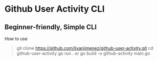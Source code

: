 # Github User Activity CLI

## Beginner-friendly, Simple CLI

How to use

> git clone https://github.com/livanjimenez/github-user-activity.git
> cd github-user-activity
> go run . <username>
> or
> go build -o github-activity main.go
